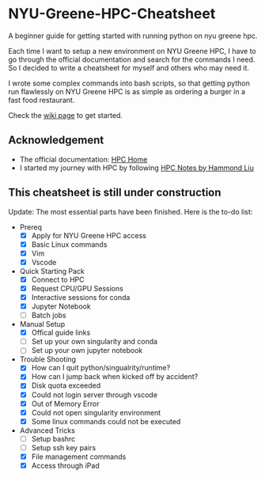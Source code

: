 # NYU-Greene-HPC-Cheatsheet
A beginner guide for getting started with running python on nyu greene hpc.

Each time I want to setup a new environment on NYU Greene HPC, I have to go through the official documentation and search for the commands I need. So I decided to write a cheatsheet for myself and others who may need it.

I wrote some complex commands into bash scripts, so that getting python run flawlessly on NYU Greene HPC is as simple as ordering a burger in a fast food restaurant.

Check the [wiki page](https://github.com/RicercarG/NYU-Greene-HPC-Cheatsheet/wiki) to get started.

## Acknowledgement
* The official documentation: [HPC Home](https://sites.google.com/nyu.edu/nyu-hpc/home?authuser=0)
* I started my journey with HPC by following [HPC Notes by Hammond Liu](https://abstracted-crime-34a.notion.site/63aae4cc39904d11a5c744f480a42017?v=261a410e1fe24d0294ed744c21a41015&p=7ed5e95ce1dc400898f6462f6de47d2c&pm=s)

## This cheatsheet is still under construction
Update: The most essential parts have been finished. Here is the to-do list:
* Prereq
	- [x] Apply for NYU Greene HPC access
	- [x] Basic Linux commands
	- [x] Vim
	- [x] Vscode
* Quick Starting Pack
	- [x] Connect to HPC
	- [x] Request CPU/GPU Sessions
	- [x] Interactive sessions for conda
	- [x] Jupyter Notebook
	- [ ] Batch jobs
* Manual Setup
	- [x] Offical guide links
	- [ ] Set up your own singularity and conda
	- [ ] Set up your own jupyter notebook
* Trouble Shooting
	- [x] How can I quit python/singualrity/runtime?
	- [x] How can I jump back when kicked off by accident?
	- [x] Disk quota exceeded
	- [x] Could not login server through vscode
	- [x] Out of Memory Error
	- [x] Could not open singularity environment
	- [x] Some linux commands could not be executed
* Advanced Tricks
	- [ ] Setup bashrc
	- [ ] Setup ssh key pairs
	- [x] File management commands
	- [x] Access through iPad
